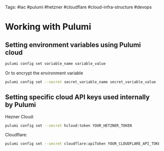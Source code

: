 Tags: #iac #pulumi #hetzner #cloudflare #cloud-infra-structure 
#devops

# Working with Pulumi
## Setting environment variables using Pulumi cloud
```bash
pulumi config set variable_name variable_value
```

Or to encrypt the environment variable
```bash
pulumi config set --secret secret_variable_name secret_variable_value
```

## Setting specific cloud API keys used internally by Pulumi

Hezner Cloud:
```bash
pulumi config set --secret hcloud:token YOUR_HETZNER_TOKEN
```

Cloudflare:
```bash
pulumi config set --secret cloudflare:apiToken YOUR_CLOUDFLARE_API_TOKEN
```
	